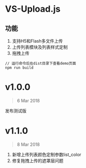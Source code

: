 # VS-Upload.js

## 功能

1. 支持H5和Flash多文件上传
2. 上传列表模块及列表样式定制
3. 拖拽上传

```
// 运行命令后在dist目录下查看demo页面
npm run build
```

# v1.0.0
> 6 Mar 2018

发布测试版

# v1.1.0
> 8 Mar 2018

1. 新增上传列表颜色定制参数list_color
2. 修复拖拽上传的遮罩层问题
